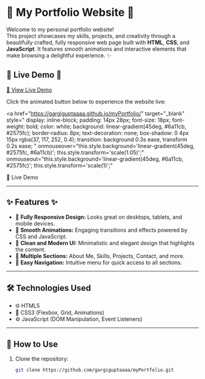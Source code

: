 # 🚀 My Portfolio Website 🌟

Welcome to my personal portfolio website!  
This project showcases my skills, projects, and creativity through a beautifully crafted, fully responsive web page built with **HTML**, **CSS**, and **JavaScript**. It features smooth animations and interactive elements that make browsing a delightful experience. ✨

## 🔴 Live Demo 🎉

[🔗 View Live Demo](https://gargiguptaaaa.github.io/myPortfolio/)

Click the animated button below to experience the website live:

<a href="https://gargiguptaaaa.github.io/myPortfolio/" target="_blank" 
   style="
     display: inline-block;
     padding: 14px 28px;
     font-size: 18px;
     font-weight: bold;
     color: white;
     background: linear-gradient(45deg, #6a11cb, #2575fc);
     border-radius: 8px;
     text-decoration: none;
     box-shadow: 0 4px 15px rgba(37, 117, 252, 0.4);
     transition: background 0.3s ease, transform 0.2s ease;
   "
   onmouseover="this.style.background='linear-gradient(45deg, #2575fc, #6a11cb)'; this.style.transform='scale(1.05)';"
   onmouseout="this.style.background='linear-gradient(45deg, #6a11cb, #2575fc)'; this.style.transform='scale(1)';"
>
  🚀 Live Demo
</a>

---

## ✨ Features ✨

- 📱 **Fully Responsive Design:** Looks great on desktops, tablets, and mobile devices.
- 🎨 **Smooth Animations:** Engaging transitions and effects powered by CSS and JavaScript.
- 🧹 **Clean and Modern UI:** Minimalistic and elegant design that highlights the content.
- 📂 **Multiple Sections:** About Me, Skills, Projects, Contact, and more.
- 🧭 **Easy Navigation:** Intuitive menu for quick access to all sections.

---



## 🛠️ Technologies Used

- 🌐 HTML5  
- 🎨 CSS3 (Flexbox, Grid, Animations)  
- ⚙️ JavaScript (DOM Manipulation, Event Listeners)

---

## 🏁 How to Use

1. Clone the repository:  
   ```bash
   git clone https://github.com/gargiguptaaaa/myPortfolio.git


